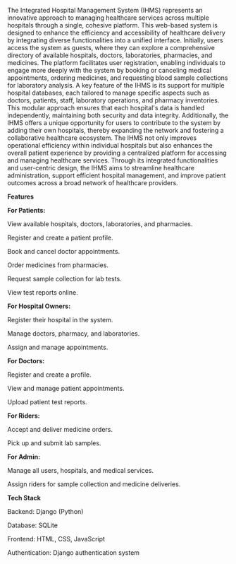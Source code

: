 The Integrated Hospital Management System (IHMS) represents an innovative approach to managing healthcare services across multiple hospitals through a single, cohesive platform. This web-based system is designed to enhance the efficiency and accessibility of healthcare delivery by integrating diverse functionalities into a unified interface. Initially, users access the system as guests, where they can explore a comprehensive directory of available hospitals, doctors, laboratories, pharmacies, and medicines. The platform facilitates user registration, enabling individuals to engage more deeply with the system by booking or canceling medical appointments, ordering medicines, and requesting blood sample collections for laboratory analysis. A key feature of the IHMS is its support for multiple hospital databases, each tailored to manage specific aspects such as doctors, patients, staff, laboratory operations, and pharmacy inventories. This modular approach ensures that each hospital's data is handled independently, maintaining both security and data integrity. Additionally, the IHMS offers a unique opportunity for users to contribute to the system by adding their own hospitals, thereby expanding the network and fostering a collaborative healthcare ecosystem. The IHMS not only improves operational efficiency within individual hospitals but also enhances the overall patient experience by providing a centralized platform for accessing and managing healthcare services. Through its integrated functionalities and user-centric design, the IHMS aims to streamline healthcare administration, support efficient hospital management, and improve patient outcomes across a broad network of healthcare providers.

**Features**

**For Patients:**

  View available hospitals, doctors, laboratories, and pharmacies.

  Register and create a patient profile.

  Book and cancel doctor appointments.

  Order medicines from pharmacies.

  Request sample collection for lab tests.

  View test reports online.

**For Hospital Owners:**

  Register their hospital in the system.
  
  Manage doctors, pharmacy, and laboratories.
  
  Assign and manage appointments.

**For Doctors:**

  Register and create a profile.
  
  View and manage patient appointments.
  
  Upload patient test reports.

**For Riders:**

  Accept and deliver medicine orders.
  
  Pick up and submit lab samples.

**For Admin:**

  Manage all users, hospitals, and medical services.
  
  Assign riders for sample collection and medicine deliveries.

**Tech Stack**

  Backend: Django (Python)

  Database: SQLite
  
  Frontend: HTML, CSS, JavaScript
  
  Authentication: Django authentication system
